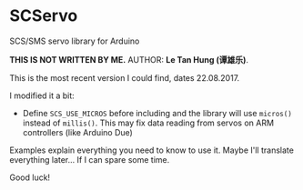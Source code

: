 # SCServo
SCS/SMS servo library for Arduino

**THIS IS NOT WRITTEN BY ME.**
AUTHOR: **Le Tan Hung (谭雄乐)**.

This is the most recent version I could find, dates 22.08.2017.

I modified it a bit:
- Define `SCS_USE_MICROS` before including and the library will use `micros()` instead of `millis()`. This may fix data reading from servos on ARM controllers (like Arduino Due)

Examples explain everything you need to know to use it.
Maybe I'll translate everything later... If I can spare some time.

Good luck!
